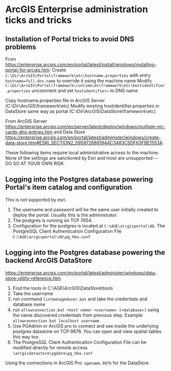 # ArcGIS Enterprise administration ticks and tricks

## Installation of Portal tricks to avoid DNS problems

From https://enterprise.arcgis.com/en/portal/latest/install/windows/installing-portal-for-arcgis.htm:
Create `C:\Dir\ArcGIS\Portal\framework\etc\hostname.properties` with entry `hostname=full.dns.name` to override it using the machine name
Modify `C:\Dir\ArcGIS\Portal\framework\runtime\ds\framework\etc\hostidentifier.properties` uncomment and set `hostidentifier=` to DNS name

Copy hostname.properties file in ArcGIS Server (C:\Dir\ArcGIS\framework\etc)
Modify existing hostidentifier.properties in DataStore same way as portal (C:\Dir\ArcGIS\DataStore\framework\etc)

From ArcGIS Server https://enterprise.arcgis.com/en/server/latest/deploy/windows/multiple-nic-cards-dns-entries.htm and Data Store https://enterprise.arcgis.com/en/portal/latest/administer/windows/create-data-store.htm#ESRI_SECTION2_0959726881944C3483C5DF63FBE1553A

These following items require local administrative access to the machine. 
None of the settings are sanctioned by Esri and most are unsupported -- DO SO AT YOUR OWN RISK. 

## Logging into the Postgres database powering Portal's item catalog and configuration

This is not supported by esri. 

1. The username and password will be the same user initially created to deploy the portal. Usually this is the administrator. 
2. The postgres is running on TCP 7654. 
3. Configuration for the postgres is located at `C:\AGE\arcgisportal\db`. The PostgreSQL Client Authentication Configuration File `C:\AGE\arcgisportal\db\pg_hba.conf`

## Logging into the Postgres database powering the backend ArcGIS DataStore

https://enterprise.arcgis.com/en/portal/latest/administer/windows/data-store-utility-reference.htm

1. Find the tools in C:\AGE\ArcGIS\DataStore\tools
2. Take the username
3. run command `listmanageduser.bat` and take the credentials and database name
4. run `allowconnection.bat <host name> <username> [<database>]` using the name discovered credentials from previous step. Example `allowconnection.bat localhost username`
5. Use PGAdmin or ArcGIS pro to connect and see inside the underlying postgres datastore on TCP 9876. You can open and view spatial tables this way too. 
6. The PostgreSQL Client Authentication Configuration File can be modified directly for remote access `\arcgisdatastore\pgdata\pg_hba.conf`

Using the connections in ArcGIS Pro: `agename,9876` for the DataStore

